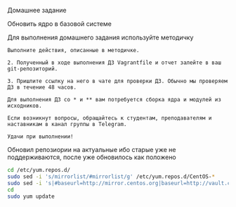 Домашнее задание

Обновить ядро в базовой системе

Для выполнения домашнего задания используйте методичку

    Выполните действия, описанные в методичке.

    2. Полученный в ходе выполнения ДЗ Vagrantfile и отчет залейте в ваш git-репозиторий.

    3. Пришлите ссылку на него в чате для проверки ДЗ. Обычно мы проверяем ДЗ в течение 48 часов.

    Для выполнения ДЗ со * и ** вам потребуется сборка ядра и модулей из исходников.

    Если возникнут вопросы, обращайтесь к студентам, преподавателям и наставникам в канал группы в Telegram.

    Удачи при выполнении!


Обновил репозиории на актуальные ибо старые уже не поддерживаются, после уже обновилось как положено
```Bash
cd /etc/yum.repos.d/
sudo sed -i 's/mirrorlist/#mirrorlist/g' /etc/yum.repos.d/CentOS-*
sudo sed -i 's|#baseurl=http://mirror.centos.org|baseurl=http://vault.centos.org|g' /etc/yum.repos.d/CentOS-*
cd
sudo yum update
```

